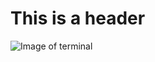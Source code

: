 # This is a header

![Image of terminal](https://user-images.githubusercontent.com/98482/84171218-327e7a80-aa40-11ea-8cd1-5177fc2d0e72.png)
